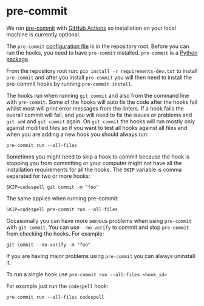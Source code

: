 <!--
 Licensed to the Apache Software Foundation (ASF) under one
 or more contributor license agreements.  See the NOTICE file
 distributed with this work for additional information
 regarding copyright ownership.  The ASF licenses this file
 to you under the Apache License, Version 2.0 (the
 "License"); you may not use this file except in compliance
 with the License.  You may obtain a copy of the License at

   http://www.apache.org/licenses/LICENSE-2.0

 Unless required by applicable law or agreed to in writing,
 software distributed under the License is distributed on an
 "AS IS" BASIS, WITHOUT WARRANTIES OR CONDITIONS OF ANY
 KIND, either express or implied.  See the License for the
 specific language governing permissions and limitations
 under the License.
 -->

# pre-commit

We run [pre-commit](https://pre-commit.com/) with
[GitHub Actions](https://github.com/apache/cloudstack/blob/main/.github/workflows/linter.yml) so installation on your
local machine is currently optional.

The `pre-commit` [configuration file](https://github.com/apache/cloudstack/blob/main/.pre-commit-config.yaml)
is in the repository root. Before you can run the hooks, you need to have `pre-commit` installed. `pre-commit` is a
[Python package](https://pypi.org/project/pre-commit/).

From the repository root run: `pip install -r requirements-dev.txt` to install `pre-commit` and after you install
`pre-commit` you will then need to install the pre-commit hooks by running `pre-commit install`.

The hooks run when running `git commit` and also from the command line with `pre-commit`. Some of the hooks will auto
fix the code after the hooks fail whilst most will print error messages from the linters. If a hook fails the overall
commit will fail, and you will need to fix the issues or problems and `git add` and `git commit` again. On `git commit`
the hooks will run mostly only against modified files so if you want to test all hooks against all files and when you
are adding a new hook you should always run:

`pre-commit run --all-files`

Sometimes you might need to skip a hook to commit because the hook is stopping you from committing or your computer
might not have all the installation requirements for all the hooks. The `SKIP` variable is comma separated for two or
more hooks:

`SKIP=codespell git commit -m "foo"`

The same applies when running pre-commit:

`SKIP=codespell pre-commit run --all-files`

Occasionally you can have more serious problems when using `pre-commit` with `git commit`. You can use `--no-verify` to
commit and stop `pre-commit` from checking the hooks. For example:

`git commit --no-verify -m "foo"`

If you are having major problems using `pre-commit` you can always uninstall it.

To run a single hook use `pre-commit run --all-files <hook_id>`

For example just run the `codespell` hook:

`pre-commit run --all-files codespell`

